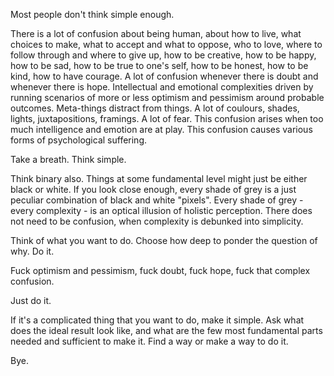 Most people don't think simple enough.

There is a lot of confusion about being human, about how to live, what choices to make, what to accept and what to oppose, who to love,
where to follow through and where to give up, how to be creative, how to be happy, how to be sad, how to be true to one's self, how to be honest, how to be kind, how to have courage.
A lot of confusion whenever there is doubt and whenever there is hope.
Intellectual and emotional complexities driven by running scenarios of more or less optimism and pessimism around probable outcomes.
Meta-things distract from things.
A lot of coulours, shades, lights, juxtapositions, framings.
A lot of fear.
This confusion arises when too much intelligence and emotion are at play.
This confusion causes various forms of psychological suffering.

Take a breath. Think simple.

Think binary also.
Things at some fundamental level might just be either black or white.
If you look close enough, every shade of grey is a just peculiar combination of black and white "pixels".
Every shade of grey - every complexity - is an optical illusion of holistic perception.
There does not need to be confusion, when complexity is debunked into simplicity.

Think of what you want to do.
Choose how deep to ponder the question of why.
Do it.

Fuck optimism and pessimism, fuck doubt, fuck hope, fuck that complex confusion.

Just do it.

If it's a complicated thing that you want to do, make it simple.
Ask what does the ideal result look like, and what are the few most fundamental parts needed and sufficient to make it.
Find a way or make a way to do it.

Bye.
